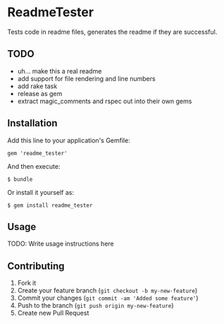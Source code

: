 # ReadmeTester

Tests code in readme files, generates the readme if they are successful.

## TODO

* uh... make this a real readme
* add support for file rendering and line numbers
* add rake task
* release as gem
* extract magic_comments and rspec out into their own gems

## Installation

Add this line to your application's Gemfile:

    gem 'readme_tester'

And then execute:

    $ bundle

Or install it yourself as:

    $ gem install readme_tester

## Usage

TODO: Write usage instructions here

## Contributing

1. Fork it
2. Create your feature branch (`git checkout -b my-new-feature`)
3. Commit your changes (`git commit -am 'Added some feature'`)
4. Push to the branch (`git push origin my-new-feature`)
5. Create new Pull Request

